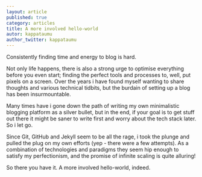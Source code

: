```yaml
---
layout: article
published: true
category: articles
title: A more involved hello-world
autor: kappataumu
author_twitter: kappataumu
---
```


Consistently finding time and energy to blog is hard. 

Not only life happens, there is also a strong urge to optimise everything before you even start; finding the perfect tools and processes to, well, put pixels on a screen. Over the years i have found myself wanting to share thoughts and various technical tidbits, but the burdain of setting up a blog has been insurmountable. 

Many times have i gone down the path of writing my own minimalistic blogging platform as a silver bullet, but in the end, if your goal is to get stuff out there it might be saner to write first and worry about the tech stack later. So i let go.

Since Git, GitHub and Jekyll seem to be all the rage, i took the plunge and pulled the plug on my own efforts (yep - there were a few attempts). As a combination of technologies and paradigms they seem hip enough to satisfy my perfectionism, and the promise of infinite scaling is quite alluring! 

So there you have it. A more involved hello-world, indeed.
